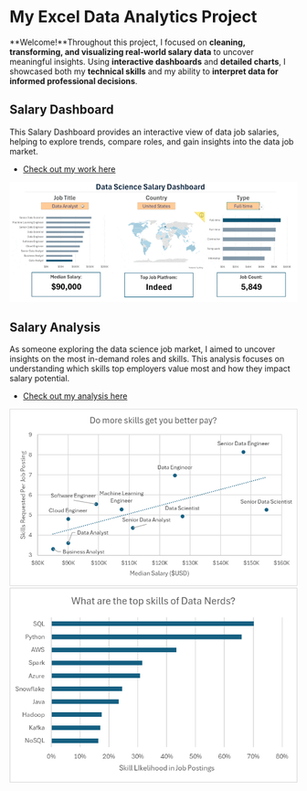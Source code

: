 # My Excel Data Analytics Project
**Welcome!**Throughout this project, I focused on **cleaning, transforming, and visualizing real-world salary data** to uncover meaningful insights. Using **interactive dashboards** and **detailed charts**, I showcased both my **technical skills** and my ability to **interpret data for informed professional decisions**.


## Salary Dashboard
This Salary Dashboard provides an interactive view of data job salaries, helping to explore trends, compare roles, and gain insights into the data job market.
- [Check out my work here](Project_1-Dashboard/Project_1-Dashboard.xlsx)

![1_Salary_Dashboard_Final](Project_Materials/Images/1_Salary_Dashboard_Final_Dashboard.gif)


## Salary Analysis

As someone exploring the data science job market, I aimed to uncover insights on the most in-demand roles and skills. This analysis focuses on understanding which skills top employers value most and how they impact salary potential.

- [Check out my analysis here](Project_2-Analysis/Project_2-Analysis.xlsx)

![2_project_Analysis_chart1](Project_Materials/Images/2_Project_Analysis_Chart1.png)
![2_project_Analysis_chart2](Project_Materials/Images/2_Project_Analysis_Chart3.png)

